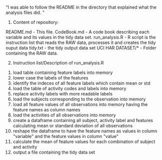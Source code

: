 "I was able to follow the README in the directory that explained what the analysis files did. "

1) Content of repository:

README.md - This file.
CodeBook.md - A code book describing each variable and its values in the tidy data set.
run_analysis.R - R script is the instruction list that reads the RAW data, processes it and creates the tidy ouput data
tidy.txt - the tidy output data set 
UCI HAR DATASET/* - Folder containing the RAW data. 


2) Instruction list/Description of run_analysis.R

  1. load table containing feature labels into memory
  2. lower case the labels of the features
  3. identify the indeces of all feature labels which contain mean or std
  4. load the table of activity codes and labels into memory
  5. replace activity labels with more readable labels
  6. load the subjects corresponding to the observation into memory
  7. load all feature values of all observations into memory having the feature names as column names
  8. load the activities of all observations into memory
  9. create a dataframe containing all subject, activity label and features calculating mean or standard deviation of all observations
  10. reshape the dataframe to have the feature names as values in column "variable" and the feature values in column "value"
  11. calculate the mean of feature values for each combination of subject and activity
  12. output  a file containing the tidy data set

